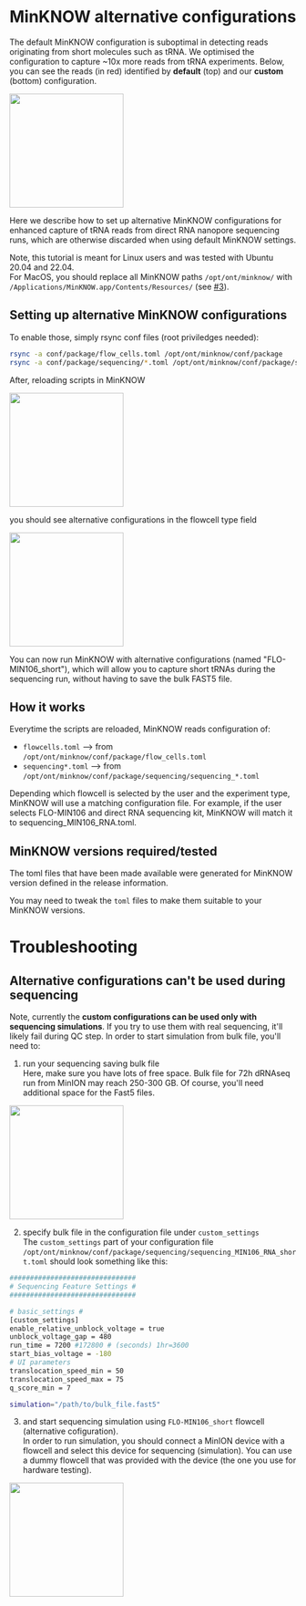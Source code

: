 # MinKNOW alternative configurations

The default MinKNOW configuration is suboptimal in detecting reads
originating from short molecules such as tRNA.
We optimised the configuration to capture ~10x more reads from tRNA experiments. 
Below, you can see the reads (in red) identified by **default** (top)
and our **custom** (bottom) configuration.

<img height="200" src="read_detection.png">


Here we describe how to set up alternative MinKNOW configurations
for enhanced capture of tRNA reads from direct RNA nanopore sequencing runs,
which are otherwise discarded when using default MinKNOW settings. 

Note, this tutorial is meant for Linux users and was tested with Ubuntu 20.04 and 22.04.  
For MacOS, you should replace all MinKNOW paths 
`/opt/ont/minknow/`
with 
`/Applications/MinKNOW.app/Contents/Resources/`
(see [#3](/../../issues/3)). 

## Setting up alternative MinKNOW configurations
To enable those, simply rsync conf files (root priviledges needed):

```bash
rsync -a conf/package/flow_cells.toml /opt/ont/minknow/conf/package
rsync -a conf/package/sequencing/*.toml /opt/ont/minknow/conf/package/sequencing
```

After, reloading scripts in MinKNOW

<img height="200" src="reload_scripts.png">

you should see alternative configurations in the flowcell type field

<img height="200" src="minknow_flowcell.png">

You can now run MinKNOW with alternative configurations (named "FLO-MIN106_short"),
which will allow you to capture short tRNAs during the sequencing run,
without having to save the bulk FAST5 file.

## How it works
Everytime the scripts are reloaded, MinKNOW reads configuration of:

* `flowcells.toml` -->  from `/opt/ont/minknow/conf/package/flow_cells.toml`
* `sequencing*.toml` --> from `/opt/ont/minknow/conf/package/sequencing/sequencing_*.toml`

Depending which flowcell is selected by the user and the experiment type,
MinKNOW will use a matching configuration file.
For example, if the user selects FLO-MIN106 and direct RNA sequencing kit,
MinKNOW will match it to sequencing_MIN106_RNA.toml. 

## MinKNOW versions required/tested 
The toml files that have been made available were generated
for MinKNOW version defined in the release information. 

You may need to tweak the `toml` files to make them suitable to your MinKNOW versions. 

# Troubleshooting

## Alternative configurations can't be used during sequencing

Note, currently the **custom configurations can be used only with sequencing simulations**. 
If you try to use them with real sequencing, it'll likely fail during QC step. 
In order to start simulation from bulk file, you'll need to:

1. run your sequencing saving bulk file  
Here, make sure you have lots of free space.
Bulk file for 72h dRNAseq run from MinION may reach 250-300 GB.
Of course, you'll need additional space for the Fast5 files.

<img height="200" src="minknow_bulk.png">

2. specify bulk file in the configuration file under `custom_settings`  
The `custom_settings` part of your configuration file
`/opt/ont/minknow/conf/package/sequencing/sequencing_MIN106_RNA_short.toml`
should look something like this: 

```bash
###############################
# Sequencing Feature Settings #
###############################

# basic_settings #
[custom_settings]
enable_relative_unblock_voltage = true
unblock_voltage_gap = 480
run_time = 7200 #172800 # (seconds) 1hr=3600
start_bias_voltage = -180
# UI parameters
translocation_speed_min = 50
translocation_speed_max = 75
q_score_min = 7

simulation="/path/to/bulk_file.fast5"
```

3. and start sequencing simulation using `FLO-MIN106_short` flowcell (alternative cofiguration).   
   In order to run simulation, you should connect a MinION device with a flowcell
   and select this device for sequencing (simulation).
   You can use a dummy flowcell that was provided with the device (the one you use for hardware testing). 

<img height="200" src="minknow_flowcell.png">

